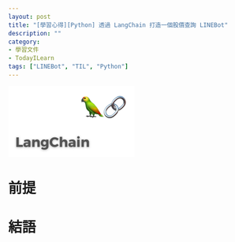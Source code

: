 ```yaml
---
layout: post
title: "[學習心得][Python] 透過 LangChain 打造一個股價查詢 LINEBot"
description: ""
category: 
- 學習文件
- TodayILearn
tags: ["LINEBot", "TIL", "Python"]
---
```


<img src="../images/2022/langchain-1679313960.jpg" alt="What is LangChain and how to use it" style="zoom:25%;" />





# 前提







# 結語

